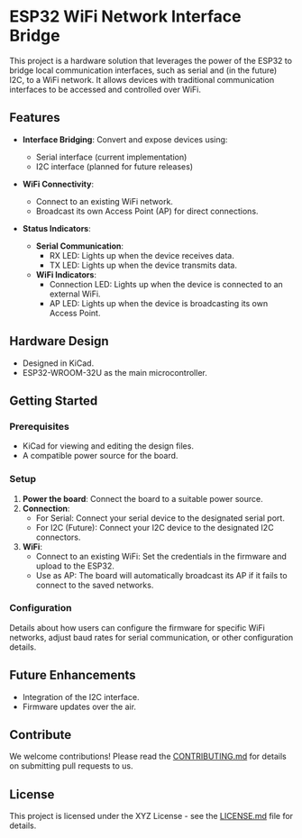 # ESP32 WiFi Network Interface Bridge

This project is a hardware solution that leverages the power of the ESP32 to bridge local communication interfaces, such as serial and (in the future) I2C, to a WiFi network. It allows devices with traditional communication interfaces to be accessed and controlled over WiFi.

## Features

- **Interface Bridging**: Convert and expose devices using:
  - Serial interface (current implementation)
  - I2C interface (planned for future releases)
  
- **WiFi Connectivity**:
  - Connect to an existing WiFi network.
  - Broadcast its own Access Point (AP) for direct connections.

- **Status Indicators**:
  - **Serial Communication**:
    - RX LED: Lights up when the device receives data.
    - TX LED: Lights up when the device transmits data.
  - **WiFi Indicators**:
    - Connection LED: Lights up when the device is connected to an external WiFi.
    - AP LED: Lights up when the device is broadcasting its own Access Point.

## Hardware Design

- Designed in KiCad.
- ESP32-WROOM-32U as the main microcontroller.

## Getting Started

### Prerequisites

- KiCad for viewing and editing the design files.
- A compatible power source for the board.

### Setup

1. **Power the board**: Connect the board to a suitable power source.
2. **Connection**:
    - For Serial: Connect your serial device to the designated serial port.
    - For I2C (Future): Connect your I2C device to the designated I2C connectors.
3. **WiFi**:
    - Connect to an existing WiFi: Set the credentials in the firmware and upload to the ESP32.
    - Use as AP: The board will automatically broadcast its AP if it fails to connect to the saved networks.

### Configuration

Details about how users can configure the firmware for specific WiFi networks, adjust baud rates for serial communication, or other configuration details.

## Future Enhancements

- Integration of the I2C interface.
- Firmware updates over the air.

## Contribute

We welcome contributions! Please read the [CONTRIBUTING.md](./CONTRIBUTING.md) for details on submitting pull requests to us.

## License

This project is licensed under the XYZ License - see the [LICENSE.md](./LICENSE.md) file for details.
